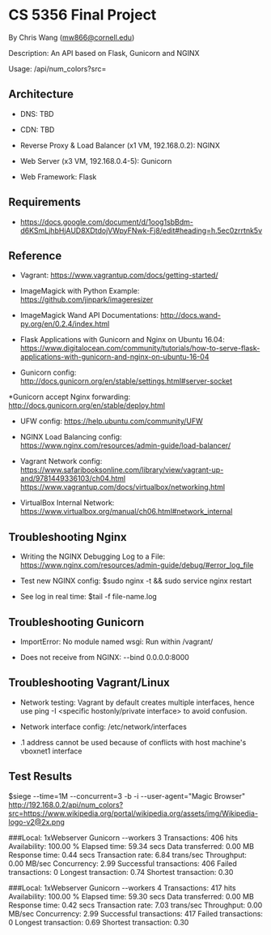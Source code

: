 # CS 5356 Final Project
By Chris Wang (mw866@cornell.edu)

Description: An API based on Flask, Gunicorn and NGINX

Usage: <domain>/api/num_colors?src=<imageurl>

## Architecture
* DNS: TBD

* CDN: TBD

* Reverse Proxy & Load Balancer (x1 VM, 192.168.0.2): NGINX

* Web Server (x3 VM,  192.168.0.4-5): Gunicorn

* Web Framework: Flask

## Requirements
* https://docs.google.com/document/d/1oog1sbBdm-d6KSmLjhbHjAUD8XDtdojVWpyFNwk-Fj8/edit#heading=h.5ec0zrrtnk5v

## Reference
* Vagrant: https://www.vagrantup.com/docs/getting-started/

* ImageMagick with Python Example: https://github.com/jinpark/imageresizer

* ImageMagick Wand API Documentations: http://docs.wand-py.org/en/0.2.4/index.html

* Flask Applications with Gunicorn and Nginx on Ubuntu 16.04: https://www.digitalocean.com/community/tutorials/how-to-serve-flask-applications-with-gunicorn-and-nginx-on-ubuntu-16-04

* Gunicorn config: http://docs.gunicorn.org/en/stable/settings.html#server-socket

 *Gunicorn accept Nginx forwarding: http://docs.gunicorn.org/en/stable/deploy.html

* UFW config: https://help.ubuntu.com/community/UFW

* NGINX Load Balancing config: https://www.nginx.com/resources/admin-guide/load-balancer/

* Vagrant Network config: 
https://www.safaribooksonline.com/library/view/vagrant-up-and/9781449336103/ch04.html
https://www.vagrantup.com/docs/virtualbox/networking.html

* VirtualBox Internal Network: https://www.virtualbox.org/manual/ch06.html#network_internal



## Troubleshooting Nginx

* Writing the NGINX Debugging Log to a File: https://www.nginx.com/resources/admin-guide/debug/#error_log_file

* Test new NGINX config: $sudo nginx -t && sudo service nginx restart

* See log in real time: $tail -f file-name.log

## Troubleshooting Gunicorn

* ImportError: No module named wsgi: Run within /vagrant/

* Does not receive from NGINX: --bind 0.0.0.0:8000 

## Troubleshooting Vagrant/Linux
* Network testing: Vagrant by default creates multiple interfaces, hence use ping -I <specific hostonly/private interface> to avoid confusion.

* Network interface config: /etc/network/interfaces

* .1 address cannot be used because of conflicts with host machine's vboxnet1 interface


## Test Results
$siege --time=1M --concurrent=3 -b -i --user-agent="Magic Browser" http://192.168.0.2/api/num_colors?src=https://www.wikipedia.org/portal/wikipedia.org/assets/img/Wikipedia-logo-v2@2x.png 

###Local: 1xWebserver Gunicorn --workers 3 
Transactions:		         406 hits
Availability:		      100.00 %
Elapsed time:		       59.34 secs
Data transferred:	        0.00 MB
Response time:		        0.44 secs
Transaction rate:	        6.84 trans/sec
Throughput:		        0.00 MB/sec
Concurrency:		        2.99
Successful transactions:         406
Failed transactions:	           0
Longest transaction:	        0.74
Shortest transaction:	        0.30
 
###Local: 1xWebserver Gunicorn --workers 4 
Transactions:		         417 hits
Availability:		      100.00 %
Elapsed time:		       59.30 secs
Data transferred:	        0.00 MB
Response time:		        0.42 secs
Transaction rate:	        7.03 trans/sec
Throughput:		        0.00 MB/sec
Concurrency:		        2.99
Successful transactions:         417
Failed transactions:	           0
Longest transaction:	        0.69
Shortest transaction:	        0.30

